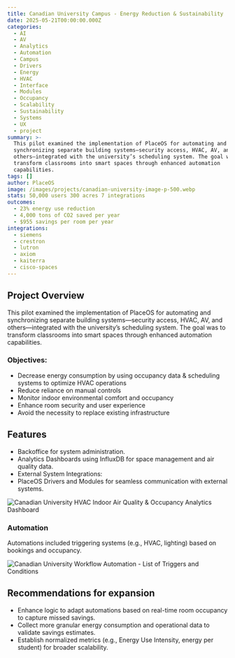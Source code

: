 ```yaml
---
title: Canadian University Campus - Energy Reduction & Sustainability
date: 2025-05-21T00:00:00.000Z
categories:
  - AI
  - AV
  - Analytics
  - Automation
  - Campus
  - Drivers
  - Energy
  - HVAC
  - Interface
  - Modules
  - Occupancy
  - Scalability
  - Sustainability
  - Systems
  - UX
  - project
summary: >-
  This pilot examined the implementation of PlaceOS for automating and
  synchronizing separate building systems—security access, HVAC, AV, and
  others—integrated with the university’s scheduling system. The goal was to
  transform classrooms into smart spaces through enhanced automation
  capabilities.
tags: []
author: PlaceOS
image: /images/projects/canadian-university-image-p-500.webp
stats: 50,000 users 300 acres 7 integrations
outcomes:
  - 23% energy use reduction
  - 4,000 tons of CO2 saved per year
  - $955 savings per room per year
integrations:
  - siemens
  - crestron
  - lutron
  - axiom
  - kaiterra
  - cisco-spaces
---
```

## Project Overview
This pilot examined the implementation of PlaceOS for automating and synchronizing separate building systems—security access, HVAC, AV, and others—integrated with the university’s scheduling system. The goal was to transform classrooms into smart spaces through enhanced automation capabilities.

### Objectives:
*   Decrease energy consumption by using occupancy data & scheduling systems to optimize HVAC operations
*   Reduce reliance on manual controls
*   Monitor indoor environmental comfort and occupancy
*   Enhance room security and user experience
*   Avoid the necessity to replace existing infrastructure


## Features
*   Backoffice for system administration.
*   Analytics Dashboards using InfluxDB for space management and air quality data.
*   External System Integrations:
*   PlaceOS Drivers and Modules for seamless communication with external systems.

![Canadian University HVAC Indoor Air Quality & Occupancy Analytics Dashboard](/images/projects/canadian-university-hvac-occupancy-analytics-dashboard.webp)

### Automation
Automations included triggering systems (e.g., HVAC, lighting) based on bookings and occupancy.

![Canadian University Workflow Automation - List of Triggers and Conditions](/images/projects/list-of-triggers.png)

## Recommendations for expansion

*   Enhance logic to adapt automations based on real-time room occupancy to capture missed savings.
*   Collect more granular energy consumption and operational data to validate savings estimates.
*   Establish normalized metrics (e.g., Energy Use Intensity, energy per student) for broader scalability.
